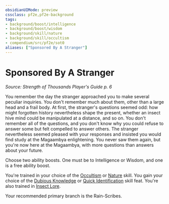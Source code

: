 ```yaml
---
obsidianUIMode: preview
cssclass: pf2e,pf2e-background
tags:
- background/boost/intelligence
- background/boost/wisdom
- background/skill/nature
- background/skill/occultism
- compendium/src/pf2e/sot0
aliases: ["Sponsored By A Stranger"]
---
```

# Sponsored By A Stranger
*Source: Strength of Thousands Player's Guide p. 6*  

You remember the day the stranger approached you to make several peculiar inquiries. You don't remember much about them, other than a large head and a frail body. At first, the stranger's questions seemed odd: how might forgotten history nevertheless shape the present, whether an insect hive mind could be manipulated at a distance, and so on. You don't remember all of the questions, and you don't know why you could refuse to answer some but felt compelled to answer others. The stranger nevertheless seemed pleased with your responses and insisted you would find study at the Magaambya enlightening. You never saw them again, but you're now here at the Magaambya, with more questions than answers about your future.

Choose two ability boosts. One must be to Intelligence or Wisdom, and one is a free ability boost.

You're trained in your choice of the [Occultism](../../skills.md#Occultism) or [Nature](../../skills.md#Nature) skill. You gain your choice of the [Dubious Knowledge](../../feats/dubious-knowledge.md) or [Quick Identification](../../feats/quick-identification.md) skill feat. You're also trained in [Insect Lore](../../skills.md#Lore).

Your recommended primary branch is the Rain-Scribes.